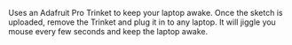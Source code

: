 Uses an Adafruit Pro Trinket to keep your laptop awake.
Once the sketch is uploaded, remove the Trinket and
plug it in to any laptop. It will jiggle you mouse every few
seconds and keep the laptop awake.
 

